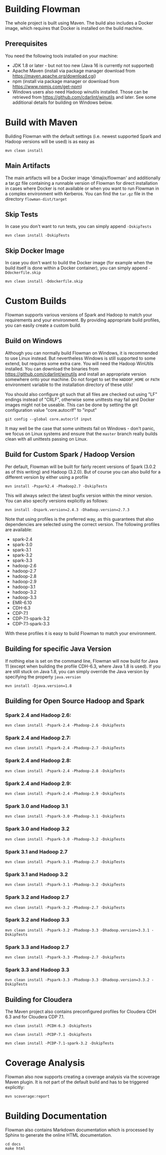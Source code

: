# Building Flowman

The whole project is built using Maven. The build also includes a Docker image, which requires that Docker
is installed on the build machine.

## Prerequisites

You need the following tools installed on your machine:
* JDK 1.8 or later - but not too new (Java 16 is currently not supported)
* Apache Maven (install via package manager download from https://maven.apache.org/download.cgi)
* npm (install via package manager or download from https://www.npmjs.com/get-npm)
* Windows users also need Hadoop winutils installed. Those can be retrieved from https://github.com/cdarlint/winutils
and later. See some additional details for building on Windows below.
  

# Build with Maven

Building Flowman with the default settings (i.e. newest supported Spark and Hadoop versions will be used) is as easy as

```shell
mvn clean install
```

## Main Artifacts

The main artifacts will be a Docker image 'dimajix/flowman' and additionally a tar.gz file containing a runnable 
version of Flowman for direct installation in cases where Docker is not available or when you want to run Flowman 
in a complex environment with Kerberos. You can find the `tar.gz` file in the directory `flowman-dist/target`

## Skip Tests

In case you don't want to run tests, you can simply append `-DskipTests`

```shell
mvn clean install -DskipTests
```

## Skip Docker Image

In case you don't want to build the Docker image (for example when the build itself is done within a Docker container), 
you can simply append `-Ddockerfile.skip`

```shell
mvn clean install -Ddockerfile.skip
```


# Custom Builds

Flowman supports various versions of Spark and Hadoop to match your requirements and your environment. By providing
appropriate build profiles, you can easily create a custom build.

## Build on Windows

Although you can normally build Flowman on Windows, it is recommended to use Linux instead. But nevertheless Windows
is still supported to some extend, but requires some extra care. You will need the Hadoop WinUtils installed. You can 
download the binaries from https://github.com/cdarlint/winutils and install an appropriate version somewhere onto 
your machine. Do not forget to set the `HADOOP_HOME` or `PATH` environment variable to the installation directory of these 
utils!

You should also configure git such that all files are checked out using "LF" endings instead of "CRLF", otherwise
some unittests may fail and Docker images might not be useable. This can be done by setting the git configuration
value "core.autocrlf" to "input"

```shell
git config --global core.autocrlf input
```

   
It may well be the case that some unittests fail on Windows - don't panic, we focus on Linux systems and ensure that
the `master` branch really builds clean with all unittests passing on Linux.


## Build for Custom Spark / Hadoop Version

Per default, Flowman will be built for fairly recent versions of Spark (3.0.2 as of this writing) and Hadoop (3.2.0). 
But of course you can also build for a different version by either using a profile

```shell
mvn install -Pspark2.4 -Phadoop2.7 -DskipTests
```
 
This will always select the latest bugfix version within the minor version. You can also specify versions explicitly 
as follows:    

```shell
mvn install -Dspark.version=2.4.3 -Dhadoop.version=2.7.3
```
        
Note that using profiles is the preferred way, as this guarantees that also dependencies are selected
using the correct version. The following profiles are available:

* spark-2.4
* spark-3.0
* spark-3.1 
* spark-3.2
* spark-3.3
* hadoop-2.6
* hadoop-2.7
* hadoop-2.8
* hadoop-2.9
* hadoop-3.1
* hadoop-3.2
* hadoop-3.3
* EMR-6.10
* CDH-6.3
* CDP-7.1
* CDP-7.1-spark-3.2
* CDP-7.1-spark-3.3

With these profiles it is easy to build Flowman to match your environment. 


## Building for specific Java Version

If nothing else is set on the command line, Flowman will now build for Java 11 (except when building the profile
CDH-6.3, where Java 1.8 is used). If you are still stuck on Java 1.8, you can simply override the Java version by 
specifying the property `java.version`

```shell
mvn install -Djava.version=1.8
```


## Building for Open Source Hadoop and Spark

### Spark 2.4 and Hadoop 2.6:

```shell
mvn clean install -Pspark-2.4 -Phadoop-2.6 -DskipTests
```

### Spark 2.4 and Hadoop 2.7:

```shell
mvn clean install -Pspark-2.4 -Phadoop-2.7 -DskipTests
```

### Spark 2.4 and Hadoop 2.8:

```shell
mvn clean install -Pspark-2.4 -Phadoop-2.8 -DskipTests
```

### Spark 2.4 and Hadoop 2.9:

```shell
mvn clean install -Pspark-2.4 -Phadoop-2.9 -DskipTests
```

### Spark 3.0 and Hadoop 3.1

```shell
mvn clean install -Pspark-3.0 -Phadoop-3.1 -DskipTests
```

### Spark 3.0 and Hadoop 3.2

```shell
mvn clean install -Pspark-3.0 -Phadoop-3.2 -DskipTests
```

### Spark 3.1 and Hadoop 2.7

```shell
mvn clean install -Pspark-3.1 -Phadoop-2.7 -DskipTests
```

### Spark 3.1 and Hadoop 3.2

```shell
mvn clean install -Pspark-3.1 -Phadoop-3.2 -DskipTests
```

### Spark 3.2 and Hadoop 2.7

```shell
mvn clean install -Pspark-3.2 -Phadoop-2.7 -DskipTests
```

### Spark 3.2 and Hadoop 3.3

```shell
mvn clean install -Pspark-3.2 -Phadoop-3.3 -Dhadoop.version=3.3.1 -DskipTests
```

### Spark 3.3 and Hadoop 2.7

```shell
mvn clean install -Pspark-3.3 -Phadoop-2.7 -DskipTests
```

### Spark 3.3 and Hadoop 3.3

```shell
mvn clean install -Pspark-3.3 -Phadoop-3.3 -Dhadoop.version=3.3.2 -DskipTests
```


## Building for Cloudera

The Maven project also contains preconfigured profiles for Cloudera CDH 6.3 and for Cloudera CDP 7.1.

```shell
mvn clean install -PCDH-6.3 -DskipTests
```

```shell
mvn clean install -PCDP-7.1 -DskipTests
```

```shell
mvn clean install -PCDP-7.1-spark-3.2 -DskipTests
```


# Coverage Analysis

Flowman also now supports creating a coverage analysis via the scoverage Maven plugin. It is not part of the default
build and has to be triggered explicitly:

```shell
mvn scoverage:report
```


# Building Documentation

Flowman also contains Markdown documentation which is processed by Sphinx to generate the online HTML documentation.

    cd docs
    make html
